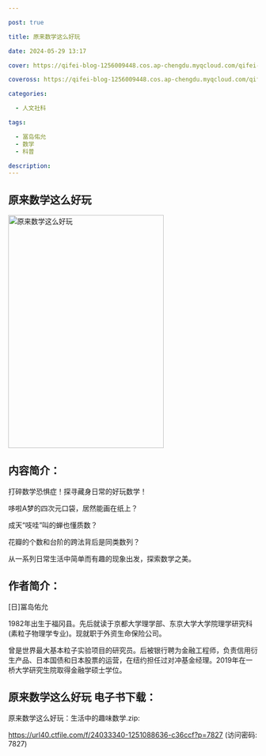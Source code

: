 ```yaml
---

post: true

title: 原来数学这么好玩

date: 2024-05-29 13:17

cover: https://qifei-blog-1256009448.cos.ap-chengdu.myqcloud.com/qifei-blog/65a2500f871b83018a19e061.jpg

coveross: https://qifei-blog-1256009448.cos.ap-chengdu.myqcloud.com/qifei-blog/65a2500f871b83018a19e061.jpg

categories:

  - 人文社科

tags:

  - 冨岛佑允
  - 数学
  - 科普

description:
---
```


## 原来数学这么好玩
<img alt="原来数学这么好玩 " class="aligncenter loaded" data-was-processed="true" decoding="async" fetchpriority="high" height="471" src="https://qifei-blog-1256009448.cos.ap-chengdu.myqcloud.com/qifei-blog/65a2500f871b83018a19e061.jpg " style="cursor: zoom-in;" width="314"/>

## 内容简介：

打碎数学恐惧症！探寻藏身日常的好玩数学！

哆啦A梦的四次元口袋，居然能画在纸上？

成天“吱哇”叫的蝉也懂质数？

花瓣的个数和台阶的跨法背后是同类数列？

从一系列日常生活中简单而有趣的现象出发，探索数学之美。

## 作者简介：

[日]冨岛佑允

1982年出生于福冈县。先后就读于京都大学理学部、东京大学大学院理学研究科(素粒子物理学专业)。现就职于外资生命保险公司。

曾是世界最大基本粒子实验项目的研究员。后被银行聘为金融工程师，负责信用衍生产品、日本国债和日本股票的运营，在纽约担任过对冲基金经理。2019年在一桥大学研究生院取得金融学硕士学位。

## 原来数学这么好玩 电子书下载：

原来数学这么好玩：生活中的趣味数学.zip: 

https://url40.ctfile.com/f/24033340-1251088636-c36ccf?p=7827 (访问密码: 7827)
